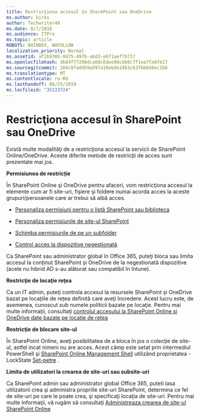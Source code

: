 ```yaml
---
title: Restricţiona accesul în SharePoint sau OneDrive
ms.author: kirks
author: Techwriter40
ms.date: 8/7/2018
ms.audience: ITPro
ms.topic: article
ROBOTS: NOINDEX, NOFOLLOW
localization_priority: Normal
ms.assetid: af1b936b-0475-497b-a6d3-e671aef7b717
ms.openlocfilehash: db84f77208dca60c6dee98cdb0c7f1ea7fa8fe17
ms.sourcegitcommit: 204c8fadd59a597a18ebde24b3c63fbb656ec1b6
ms.translationtype: MT
ms.contentlocale: ro-RO
ms.lasthandoff: 06/25/2019
ms.locfileid: "35223724"
---
```

# <a name="restrict-access-in-sharepoint-or-onedrive"></a>Restricţiona accesul în SharePoint sau OneDrive

Există multe modalităţi de a restricţiona accesul la servicii de SharePoint Online/OneDrive. Aceste diferite metode de restricţii de acces sunt prezentate mai jos. 

**Permisiunea de restricţie**

În SharePoint Online şi OneDrive pentru afaceri, vom restricţiona accesul la elemente cum ar fi site-uri, fişiere şi foldere numai acorda acces la aceste grupuri/persoanele care ar trebui să aibă acces.

- [Personaliza permisiuni pentru o listă SharePoint sau biblioteca](https://support.office.com/article/Customize-permissions-for-a-SharePoint-list-or-library-02d770f3-59eb-4910-a608-5f84cc297782)

- [Personaliza permisiunile de site-ul SharePoint](https://docs.microsoft.com/sharepoint/customize-sharepoint-site-permissions)

- [Schimba permisiunile de pe un subfolder](https://support.office.com/article/Change-the-permissions-on-a-subfolder-5427BD7C-F20A-4F75-8CF2-5359DD45A1A6)

- [Control acces la dispozitive negestionată](https://docs.microsoft.com/sharepoint/control-access-from-unmanaged-devices)

Ca SharePoint sau administrator global în Office 365, puteţi bloca sau limita accesul la conținut SharePoint și OneDrive de la negestionată dispozitive (acele nu hibrid AD s-au alăturat sau compatibil în Intune).

**Restricţie de locaţie reţea**

Ca un IT admin, puteţi controla accesul la resursele SharePoint și OneDrive bazat pe locațiile de rețea definită care aveţi încredere. Acest lucru este, de asemenea, cunoscut sub numele politicii bazate pe locaţie. Pentru mai multe informaţii, consultaţi [controlul accesului la SharePoint Online si OneDrive date bazate pe locaţie de reţea](https://docs.microsoft.com/sharepoint/control-access-based-on-network-location)

**Restricţie de blocare site-ul** 

În SharePoint Online, aveţi posibilitatea de a bloca în jos o colecţie de site-ul, astfel incat nimeni nu are acces. Acest câmp este setat prin intermediul PowerShell şi [SharePoint Online Management Shell](https://docs.microsoft.com/powershell/sharepoint/sharepoint-online/connect-sharepoint-online?view=sharepoint-ps) utilizând proprietatea - LockState [Set-petre](https://docs.microsoft.com/powershell/module/sharepoint-online/set-sposite?view=sharepoint-ps) .

**Limita de utilizatori la crearea de site-uri sau subsite-uri**

Ca SharePoint admin sau administrator global Office 365, puteti lasa utilizatorii crea şi administra propriile site-uri SharePoint, determina ce fel de site-uri pe care le poate crea, şi specificaţi locaţia de site-uri. Pentru mai multe informaţii, vă rugăm să consultaţi [Administreaza crearea de site-ul SharePoint Online](https://docs.microsoft.com/sharepoint/manage-site-creation)

